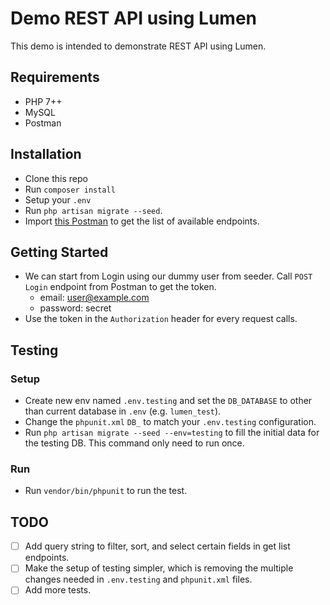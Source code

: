 # Demo REST API using Lumen
This demo is intended to demonstrate REST API using Lumen.

## Requirements
- PHP 7++
- MySQL
- Postman

## Installation
- Clone this repo
- Run `composer install`
- Setup your `.env`
- Run `php artisan migrate --seed`.
- Import [this Postman](https://www.getpostman.com/collections/cbfbd936a83407d69967) to get the list of available endpoints.

## Getting Started
- We can start from Login using our dummy user from seeder. Call `POST Login` endpoint from Postman to get the token. 
  - email: user@example.com
  - password: secret
- Use the token in the `Authorization` header for every request calls.

## Testing

### Setup
- Create new env named `.env.testing` and set the `DB_DATABASE` to other than current database in `.env` (e.g. `lumen_test`).
- Change the `phpunit.xml` `DB_` to match your `.env.testing` configuration.
- Run `php artisan migrate --seed --env=testing` to fill the initial data for the testing DB. This command only need to run once.

### Run
- Run `vendor/bin/phpunit` to run the test.

## TODO
- [ ] Add query string to filter, sort, and select certain fields in get list endpoints.
- [ ] Make the setup of testing simpler, which is removing the multiple changes needed in `.env.testing` and `phpunit.xml` files. 
- [ ] Add more tests.